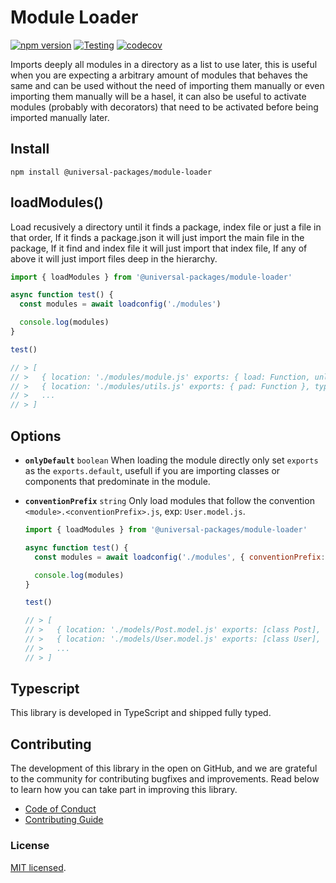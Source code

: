 # Module Loader

[![npm version](https://badge.fury.io/js/@universal-packages%2Fmodule-loader.svg)](https://www.npmjs.com/package/@universal-packages/module-loader)
[![Testing](https://github.com/universal-packages/universal-module-loader/actions/workflows/testing.yml/badge.svg)](https://github.com/universal-packages/universal-module-loader/actions/workflows/testing.yml)
[![codecov](https://codecov.io/gh/universal-packages/universal-module-loader/branch/main/graph/badge.svg?token=CXPJSN8IGL)](https://codecov.io/gh/universal-packages/universal-module-loader)

Imports deeply all modules in a directory as a list to use later, this is useful when you are expecting a arbitrary amount of modules that behaves the same and can be used without the need of importing them manually or even importing them manually will be a hasel, it can also be useful to activate modules (probably with decorators) that need to be activated before being imported manually later.

## Install

```shell
npm install @universal-packages/module-loader
```

## loadModules()

Load recusively a directory until it finds a package, index file or just a file in that order, If it finds a package.json it will just import the main file in the package, If it find and index file it will just import that index file, If any of above it will just import files deep in the hierarchy.

```js
import { loadModules } from '@universal-packages/module-loader'

async function test() {
  const modules = await loadconfig('./modules')

  console.log(modules)
}

test()

// > [
// >   { location: './modules/module.js' exports: { load: Function, unload: Function }, type: 'file' }
// >   { location: './modules/utils.js' exports: { pad: Function }, type: 'file' }
// >   ...
// > ]
```

## Options

- **`onlyDefault`** `boolean`
  When loading the module directly only set `exports` as the `exports.default`, usefull if you are importing classes or components that predominate in the module.

- **`conventionPrefix`** `string`
  Only load modules that follow the convention `<module>.<conventionPrefix>.js`, exp: `User.model.js`.

  ```js
  import { loadModules } from '@universal-packages/module-loader'

  async function test() {
    const modules = await loadconfig('./modules', { conventionPrefix:  })

    console.log(modules)
  }

  test()

  // > [
  // >   { location: './models/Post.model.js' exports: [class Post], type: 'file' }
  // >   { location: './models/User.model.js' exports: [class User], type: 'file' }
  // >   ...
  // > ]
  ```

## Typescript

This library is developed in TypeScript and shipped fully typed.

## Contributing

The development of this library in the open on GitHub, and we are grateful to the community for contributing bugfixes and improvements. Read below to learn how you can take part in improving this library.

- [Code of Conduct](./CODE_OF_CONDUCT.md)
- [Contributing Guide](./CONTRIBUTING.md)

### License

[MIT licensed](./LICENSE).

```

```
